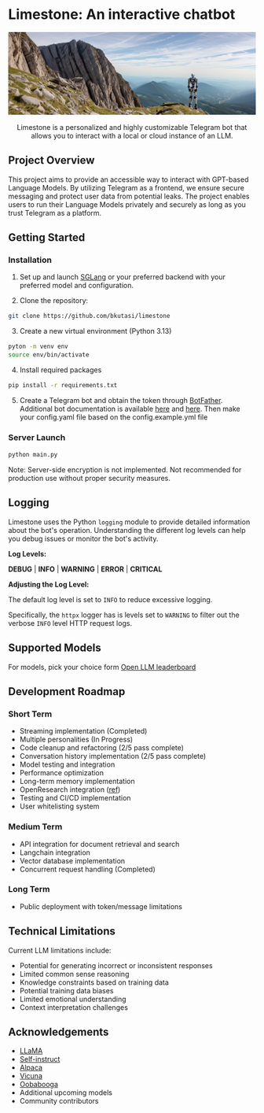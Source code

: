# Limestone: An interactive chatbot

<center>

![banner](assets/banner.png)

Limestone is a personalized and highly customizable Telegram bot that allows you to interact with a local or cloud instance of an LLM.

</center>

## Project Overview

This project aims to provide an accessible way to interact with GPT-based Language Models. By utilizing Telegram as a frontend, we ensure secure messaging and protect user data from potential leaks. The project enables users to run their Language Models privately and securely as long as you trust Telegram as a platform.

## Getting Started

### Installation

1.  Set up and launch [SGLang](https://github.com/sgl-project/sglang) or your preferred backend with your preferred model and configuration.

2.  Clone the repository:

```bash
git clone https://github.com/bkutasi/limestone
```

3.  Create a new virtual environment (Python 3.13)

```bash	
pyton -m venv env
source env/bin/activate
```

4.  Install required packages

```bash
pip install -r requirements.txt
```

5.  Create a Telegram bot and obtain the token through [BotFather](https://telegram.me/BotFather). Additional bot documentation is available [here](https://core.telegram.org/bots#6-botfather) and [here](https://core.telegram.org/bots/tutorial). Then make your config.yaml file based on the config.example.yml file

### Server Launch

```bash
python main.py
```

Note: Server-side encryption is not implemented. Not recommended for production use without proper security measures.

## Logging

Limestone uses the Python `logging` module to provide detailed information about the bot's operation. Understanding the different log levels can help you debug issues or monitor the bot's activity.

**Log Levels:**

**DEBUG** | **INFO** | **WARNING** | **ERROR** | **CRITICAL** 

**Adjusting the Log Level:**

The default log level is set to `INFO` to reduce excessive logging.

Specifically, the `httpx` logger has is levels set to `WARNING` to filter out the verbose `INFO` level HTTP request logs.

## Supported Models

For models, pick your choice form [Open LLM leaderboard](https://huggingface.co/spaces/HuggingFaceH4/open_llm_leaderboard)

## Development Roadmap

### Short Term

-   Streaming implementation (Completed)
-   Multiple personalities (In Progress)
-   Code cleanup and refactoring (2/5 pass complete)
-   Conversation history implementation (2/5 pass complete)
-   Model testing and integration
-   Performance optimization
-   Long-term memory implementation
-   OpenResearch integration ([ref](https://github.com/TheBlewish/Automated-AI-Web-Researcher-Ollama))
-   Testing and CI/CD implementation
-   User whitelisting system

### Medium Term

-   API integration for document retrieval and search
-   Langchain integration
-   Vector database implementation
-   Concurrent request handling (Completed)

### Long Term

-   Public deployment with token/message limitations

## Technical Limitations

Current LLM limitations include:

-   Potential for generating incorrect or inconsistent responses
-   Limited common sense reasoning
-   Knowledge constraints based on training data
-   Potential training data biases
-   Limited emotional understanding
-   Context interpretation challenges

## Acknowledgements

-   [LLaMA](https://github.com/facebookresearch/llama)
-   [Self-instruct](https://github.com/yizhongw/self-instruct)
-   [Alpaca](https://github.com/tatsu-lab/stanford_alpaca)
-   [Vicuna](https://github.com/lm-sys/FastChat)
-   [Oobabooga](https://github.com/oobabooga)
-   Additional upcoming models
-   Community contributors
